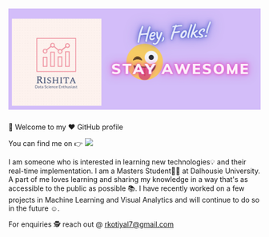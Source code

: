 # ![Rishita Kotiyal header](https://github.com/rishita27/RishitaKotiyal/blob/1eec893c302b1656ec652e6fc81e1e3b9599b31e/Intro.png)
👋
Welcome to my ❤ GitHub profile
<!-- Actual text -->

You can find me on 👉 <a href="https://www.linkedin.com/in/rishita-kotiyal/"><img height="30" src="https://github.com/WaylonWalker/WaylonWalker/blob/main/icon/linkedin.png?raw=true"></a>

I am someone who is interested in learning new technologies💡 and their real-time implementation. I am a Masters Student👩‍🎓 at Dalhousie University. A part of me loves learning and sharing my knowledge in a way that's as accessible to the public as possible 📚. I have recently worked on a few projects in Machine Learning and Visual Analytics and will continue to do so in the future ☺️.
</p>

For enquiries 🕵️ reach out @ rkotiyal7@gmail.com

